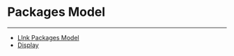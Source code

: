 # Packages Model
___
* [LInk Packages Model](https://viewer.diagrams.net/?tags=%7B%7D&target=blank&highlight=0000ff&edit=_blank&layers=1&nav=1&title=Diagrama%20de%20paquetes.drawio#Uhttps%3A%2F%2Fdrive.google.com%2Fuc%3Fid%3D1YOU_ql7JxSZY0RUSo4DIhn6HUYYXaYbM%26export%3Ddownload)
* [Display](Packages%20Model.png)